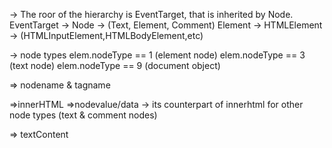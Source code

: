 -> The roor of the hierarchy is EventTarget, that is inherited by Node.
EventTarget -> Node -> (Text, Element, Comment)
Element -> HTMLElement -> (HTMLInputElement,HTMLBodyElement,etc)

-> node types
elem.nodeType == 1 (element node)
elem.nodeType == 3 (text node)
elem.nodeType == 9 (document object)

=> nodename & tagname

=>innerHTML
=>nodevalue/data -> its counterpart of innerhtml for other node types (text & comment nodes)

=> textContent

